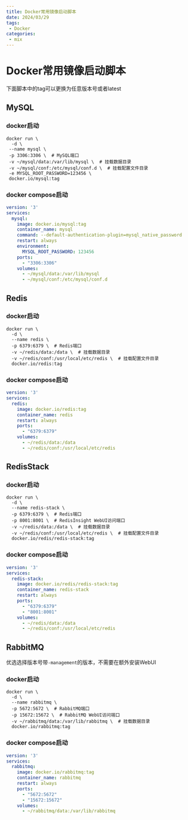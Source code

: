 ```yaml
---
title: Docker常用镜像启动脚本
date: 2024/03/29
tags:
 - Docker
categories:
 - mix
---
```


# Docker常用镜像启动脚本

下面脚本中的tag可以更换为任意版本号或者latest

## MySQL

### docker启动

```shell
docker run \
  -d \
 --name mysql \
 -p 3306:3306 \  # MySQL端口
 -v ~/mysql/data:/var/lib/mysql \  # 挂载数据目录
 -v ~/mysql/conf:/etc/mysql/conf.d \  # 挂载配置文件目录
 -e MYSQL_ROOT_PASSWORD=123456 \
 docker.io/mysql:tag  
```

### docker compose启动

```yaml
version: '3'
services:
  mysql:
    image: docker.io/mysql:tag
    container_name: mysql
    command: --default-authentication-plugin=mysql_native_password
    restart: always
    environment:
      MYSQL_ROOT_PASSWORD: 123456
    ports:
      - "3306:3306"
    volumes:
      - ~/mysql/data:/var/lib/mysql
      - ~/mysql/conf:/etc/mysql/conf.d
```


## Redis

### docker启动

```shell
docker run \
  -d \
  --name redis \
  -p 6379:6379 \  # Redis端口
  -v ~/redis/data:/data \  # 挂载数据目录
  -v ~/redis/conf:/usr/local/etc/redis \  # 挂载配置文件目录
  docker.io/redis:tag
```

### docker compose启动

```yaml
version: '3'
services:
  redis:
    image: docker.io/redis:tag
    container_name: redis
    restart: always
    ports:
      - "6379:6379"
    volumes:
      - ~/redis/data:/data
      - ~/redis/conf:/usr/local/etc/redis
```

## RedisStack

### docker启动

```shell
docker run \
  -d \
  --name redis-stack \
  -p 6379:6379 \  # Redis端口
  -p 8001:8001 \  # RedisInsight WebUI访问端口
  -v ~/redis/data:/data \  # 挂载数据目录
  -v ~/redis/conf:/usr/local/etc/redis \  # 挂载配置文件目录
  docker.io/redis/redis-stack:tag
```

### docker compose启动

```yaml
version: '3'
services:
  redis-stack:
    image: docker.io/redis/redis-stack:tag
    container_name: redis-stack
    restart: always
    ports:
      - "6379:6379"
      - "8001:8001"
    volumes:
      - ~/redis/data:/data
      - ~/redis/conf:/usr/local/etc/redis
```

## RabbitMQ

优选选择版本号带`-management`的版本，不需要在额外安装WebUI

### docker启动

```shell
docker run \
  -d \
  --name rabbitmq \
  -p 5672:5672 \  # RabbitMQ端口
  -p 15672:15672 \  # RabbitMQ WebUI访问端口
  -v ~/rabbitmq/data:/var/lib/rabbitmq \  # 挂载数据目录
  docker.io/rabbitmq:tag
```

### docker compose启动

```yaml
version: '3'
services:
  rabbitmq:
    image: docker.io/rabbitmq:tag
    container_name: rabbitmq
    restart: always
    ports:
      - "5672:5672"
      - "15672:15672"
    volumes:
      - ~/rabbitmq/data:/var/lib/rabbitmq
```